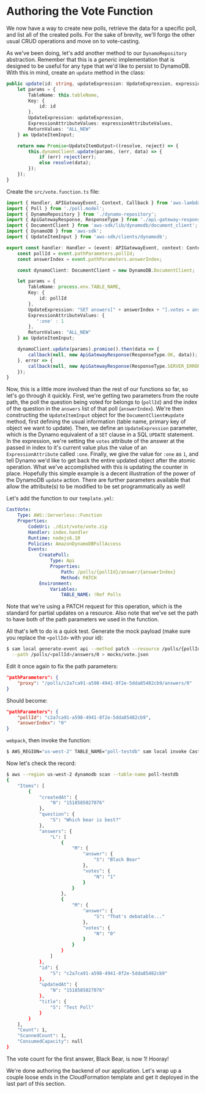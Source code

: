 # Authoring the Vote Function
We now have a way to create new polls, retrieve the data for a specific poll, and list all of the created polls.  For the sake of brevity, we'll forgo the other usual CRUD operations and move on to vote-casting.

As we've been doing, let's add another method to our `DynamoRepository` abstraction.  Remember that this is a *generic* implementation that is designed to be useful for any type that we'd like to persist to DynamoDB.  With this in mind, create an `update` method in the class:
```typescript
public update(id: string, updateExpression: UpdateExpression, expressionAttributeValues: DynamoDB.DocumentClient.ExpressionAttributeValueMap): Promise<UpdateItemOutput> {
    let params = {
        TableName: this.tableName,
        Key: {
            id: id
        },
        UpdateExpression: updateExpression,
        ExpressionAttributeValues: expressionAttributeValues,
        ReturnValues: "ALL_NEW"
    } as UpdateItemInput;

    return new Promise<UpdateItemOutput>((resolve, reject) => {
        this.dynamoClient.update(params, (err, data) => {
            if (err) reject(err);
            else resolve(data);
        });
    });
}
```

Create the `src/vote.function.ts` file:
```typescript
import { Handler, APIGatewayEvent, Context, Callback } from 'aws-lambda';
import { Poll } from './poll.model';
import { DynamoRepository } from './dynamo-repository';
import { ApiGatewayResponse, ResponseType } from './api-gateway-response';
import { DocumentClient } from 'aws-sdk/lib/dynamodb/document_client';
import { DynamoDB } from 'aws-sdk';
import { UpdateItemInput } from 'aws-sdk/clients/dynamodb';

export const handler: Handler = (event: APIGatewayEvent, context: Context, callback?: Callback) => {
    const pollId = event.pathParameters.pollId;
    const answerIndex = event.pathParameters.answerIndex;

    const dynamoClient: DocumentClient = new DynamoDB.DocumentClient;

    let params = {
        TableName: process.env.TABLE_NAME,
        Key: {
            id: pollId
        },
        UpdateExpression: "SET answers[" + answerIndex + "].votes = answers[" + answerIndex + "].votes + :one",
        ExpressionAttributeValues: {
           ':one' : 1
        },
        ReturnValues: "ALL_NEW"
    } as UpdateItemInput;

    dynamoClient.update(params).promise().then(data => {
        callback(null, new ApiGatewayResponse(ResponseType.OK, data));
    }, error => {
        callback(null, new ApiGatewayResponse(ResponseType.SERVER_ERROR, error));
    });
}
```
Now, this is a little more involved than the rest of our functions so far, so let's go through it quickly.  First, we're getting two parameters from the route path, the poll the question being voted for belongs to (`pollId`) and the index of the question in the `answers` list of that poll (`answerIndex`).  We're then constructing the `UpdateItemInput` object for the `DocumentClient#update` method, first defining the usual information (table name, primary key of object we want to update).  Then, we define an `UpdateExpression` parameter, which is the Dynamo equivalent of a `SET` clause in a SQL `UPDATE` statement.  In the expression, we're setting the `votes` attribute of the answer at the passed in index to it's current value plus the value of an `ExpressionAttribute` called `:one`.  Finally, we give the value for `:one` as `1`, and tell Dynamo we'd like to get back the entire updated object after the atomic operation.  What we've accomplished with this is updating the counter in place.  Hopefully this simple example is a decent illustration of the  power of the DynamoDB `update` action. There are further parameters available that allow the attribute(s) to be modified to be set programmatically as well!

Let's add the function to our `template.yml`:
```yaml
CastVote:
    Type: AWS::Serverless::Function
    Properties:
        CodeUri: ./dist/vote/vote.zip
        Handler: index.handler
        Runtime: nodejs6.10
        Policies: AmazonDynamoDBFullAccess
        Events:
            CreatePoll:
                Type: Api
                Properties:
                    Path: /polls/{pollId}/answer/{answerIndex}
                    Method: PATCH
            Environment:
                Variables:
                    TABLE_NAME: !Ref Polls
```
Note that we're using a PATCH request for this operation, which is the standard for partial updates on a resource.  Also note that we've set the path to have both of the path parameters we used in the function.

All that's left to do is a quick test.  Generate the mock payload (make sure you replace the `<pollId>` with your id):
```bash
$ sam local generate-event api --method patch --resource /polls/{pollId}/answer/{answerIndex} \
  --path /polls/<pollId>/answers/0 > mocks/vote.json
```

Edit it once again to fix the path parameters:
```json
"pathParameters": {
    "proxy": "/polls/c2a7ca91-a598-4941-8f2e-5dda85482cb9/answers/0"
}
```
Should become:
```json
"pathParameters": {
    "pollId": "c2a7ca91-a598-4941-8f2e-5dda85482cb9",
    "answerIndex": "0"
}
```
`webpack`, then invoke the function:
```bash
$ AWS_REGION="us-west-2" TABLE_NAME="poll-testdb" sam local invoke CastVote -e mocks/vote.json
```

Now let's check the record:
```bash
$ aws --region us-west-2 dynamodb scan --table-name poll-testdb 
{
    "Items": [
        {
            "createdAt": {
                "N": "1518585027076"
            },
            "question": {
                "S": "Which bear is best?"
            },
            "answers": {
                "L": [
                    {
                        "M": {
                            "answer": {
                                "S": "Black Bear"
                            },
                            "votes": {
                                "N": "1"
                            }
                        }
                    },
                    {
                        "M": {
                            "answer": {
                                "S": "That's debatable..."
                            },
                            "votes": {
                                "N": "0"
                            }
                        }
                    }
                ]
            },
            "id": {
                "S": "c2a7ca91-a598-4941-8f2e-5dda85482cb9"
            },
            "updatedAt": {
                "N": "1518585027076"
            },
            "title": {
                "S": "Test Poll"
            }
        }
    ],
    "Count": 1,
    "ScannedCount": 1,
    "ConsumedCapacity": null
}
```
The vote count for the first answer, Black Bear, is now 1! Hooray!

We're done authoring the backend of our application.  Let's wrap up a couple loose ends in the CloudFormation template and get it deployed in the last part of this section.